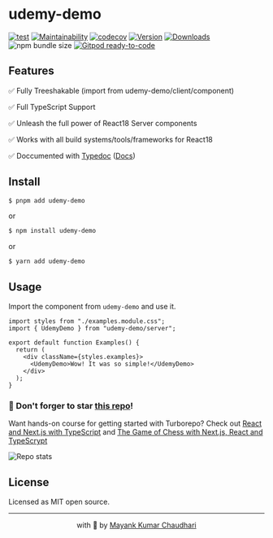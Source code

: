 # udemy-demo

[![test](https://github.com/web-dev-classes/udemy-demo/actions/workflows/test.yml/badge.svg)](https://github.com/web-dev-classes/udemy-demo/actions/workflows/test.yml) [![Maintainability](https://api.codeclimate.com/v1/badges/41e19acc440d24fc498e/maintainability)](https://codeclimate.com/github/web-dev-classes/udemy-demo/maintainability) [![codecov](https://codecov.io/gh/web-dev-classes/udemy-demo/graph/badge.svg)](https://codecov.io/gh/web-dev-classes/udemy-demo) [![Version](https://img.shields.io/npm/v/udemy-demo.svg?colorB=green)](https://www.npmjs.com/package/udemy-demo) [![Downloads](https://img.jsdelivr.com/img.shields.io/npm/dt/udemy-demo.svg)](https://www.npmjs.com/package/udemy-demo) ![npm bundle size](https://img.shields.io/bundlephobia/minzip/udemy-demo) [![Gitpod ready-to-code](https://img.shields.io/badge/Gitpod-ready--to--code-blue?logo=gitpod)](https://gitpod.io/from-referrer/)

## Features

✅ Fully Treeshakable (import from udemy-demo/client/component)

✅ Full TypeScript Support

✅ Unleash the full power of React18 Server components

✅ Works with all build systems/tools/frameworks for React18

✅ Doccumented with [Typedoc](https://web-dev-classes.github.io/udemy-demo) ([Docs](https://web-dev-classes.github.io/udemy-demo))

## Install

```bash
$ pnpm add udemy-demo
```

or

```bash
$ npm install udemy-demo
```

or

```bash
$ yarn add udemy-demo
```

## Usage

Import the component from `udemy-demo` and use it.

```tsx
import styles from "./examples.module.css";
import { UdemyDemo } from "udemy-demo/server";

export default function Examples() {
  return (
    <div className={styles.examples}>
      <UdemyDemo>Wow! It was so simple!</UdemyDemo>
    </div>
  );
}
```

### 🤩 Don't forger to star [this repo](https://github.com/web-dev-classes/udemy-demo)!

Want hands-on course for getting started with Turborepo? Check out [React and Next.js with TypeScript](https://mayank-chaudhari.vercel.app/courses/react-and-next-js-with-typescript) and [The Game of Chess with Next.js, React and TypeScrypt](https://www.udemy.com/course/game-of-chess-with-nextjs-react-and-typescrypt/?referralCode=851A28F10B254A8523FE)

![Repo stats](https://repobeats.axiom.co/api/embed/3bf1f5016b8c32895a8feff80058d6183f498f52.svg "Repobeats analytics image")

## License

Licensed as MIT open source.

<hr />

<p align="center" style="text-align:center">with 💖 by <a href="https://mayank-chaudhari.vercel.app" target="_blank">Mayank Kumar Chaudhari</a></p>
